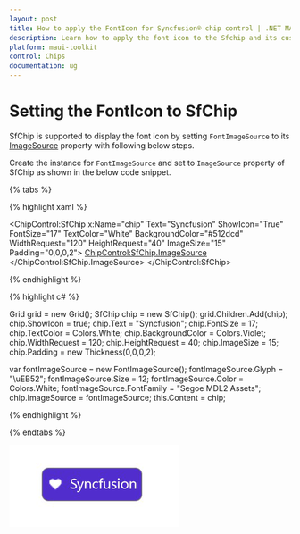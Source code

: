 ```yaml
---
layout: post
title: How to apply the FontIcon for Syncfusion® chip control | .NET MAUI
description: Learn how to apply the font icon to the Sfchip and its customization options with its available basic features in .NET MAUI
platform: maui-toolkit
control: Chips
documentation: ug
---
```


# Setting the FontIcon to SfChip

SfChip is supported to display the font icon by setting `FontImageSource` to its [ImageSource](https://help.syncfusion.com/cr/maui-toolkit/Syncfusion.Maui.Toolkit.ButtonBase.html#Syncfusion_Maui_Toolkit_ButtonBase_ImageSource) property with following below steps.

Create the instance for `FontImageSource` and set to `ImageSource` property of SfChip as shown in the below code snippet.

{% tabs %}

{% highlight xaml %}

<ChipControl:SfChip x:Name="chip" 
            Text="Syncfusion" 
            ShowIcon="True"
            FontSize="17"
            TextColor="White"
            BackgroundColor="#512dcd"
            WidthRequest="120"
            HeightRequest="40"
            ImageSize="15"
            Padding="0,0,0,2">
    <ChipControl:SfChip.ImageSource>
        <FontImageSource Glyph="&#xEB52;" 
                            Size="12"
                            Color="White"
                            FontFamily="Segoe MDL2 Assets"
                            >
        </FontImageSource>
    </ChipControl:SfChip.ImageSource>
</ChipControl:SfChip>

{% endhighlight %}

{% highlight c# %}

 Grid grid = new Grid();
 SfChip chip = new SfChip();
 grid.Children.Add(chip);
 chip.ShowIcon = true;
 chip.Text = "Syncfusion"; 
 chip.FontSize = 17;
 chip.TextColor = Colors.White;
 chip.BackgroundColor = Colors.Violet;
 chip.WidthRequest = 120;
 chip.HeightRequest = 40;
 chip.ImageSize = 15;
 chip.Padding = new Thickness(0,0,0,2);

 var fontImageSource = new FontImageSource();
 fontImageSource.Glyph = "\uEB52";
 fontImageSource.Size = 12;
 fontImageSource.Color = Colors.White;
 fontImageSource.FontFamily = "Segoe MDL2 Assets";           
 chip.ImageSource = fontImageSource;
 this.Content = chip;
 
{% endhighlight %}

{% endtabs %}

![.NET MAUI chip icon font support](images/AppIcon.png)
